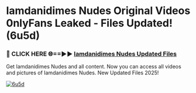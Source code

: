 # Iamdanidimes Nudes Original Videos 0nlyFans Leaked - Files Updated! (6u5d)

<h3>🔴 CLICK HERE 🌐==►► <a href="https://tinyurl.com/4mcuefdz" rel="nofollow">Iamdanidimes Nudes Updated Files</a></h3>

Get Iamdanidimes Nudes and all content. Now you can access all videos and pictures of Iamdanidimes Nudes. New Updated Files 2025!

[![6u5d](https://i.imgur.com/StAQSOY.gif)](https://tinyurl.com/4mcuefdz)
